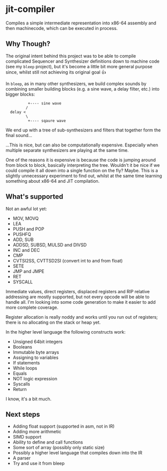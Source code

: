 # jit-compiler

Compiles a simple intermediate representation into x86-64 assembly and then
machinecode, which can be executed in process.

## Why Though?

The original intent behind this project was to be able to compile complicated
Sequencer and Synthesizer definitions down to machine code (see my `bleep`
project), but it's become a little bit more general purpose since, whilst still 
not achieving its original goal 👍 

In `bleep`, as in many other synthesizers, we build complex sounds by combining
smaller building blocks (e.g. a sine wave, a delay filter, etc.) into bigger
blocks:

```
          +---- sine wave
         /
  delay <
         \
          +---- sqaure wave

```

We end up with a tree of sub-synthesizers and filters that together form the
final sound...

...This is nice, but can also be computationally expensive. Especially when 
multiple separate synthesizers are playing at the same time.

One of the reasons it is expensive is because the code is jumping around from
block to block, basically interpreting the tree. Wouldn't it be nice if we
could compile it all down into a single function on the fly? Maybe. This is a
slightly unnecessary experiment to find out, whilst at the same time learning
something about x86-64 and JIT compilation.

## What's supported

Not an awful lot yet:

* MOV, MOVQ
* LEA
* PUSH and POP
* PUSHFQ
* ADD, SUB 
* ADDSD, SUBSD, MULSD and DIVSD
* INC and DEC
* CMP
* CVTSI2SS, CVTTSD2SI (convert int to and from float)
* SETE
* JMP and JMPE
* RET 
* SYSCALL

Immediate values, direct registers, displaced registers and RIP relative
addressing are mostly supported, but not every opcode will be able to handle
all. I'm looking into some code generation to make it easier to add more
complete coverage. 

Register allocation is really noddy and works until you run out of registers;
there is no allocating on the stack or heap yet.

In the higher level language the following constructs work:

* Unsigned 64bit integers
* Booleans
* Immutable byte arrays
* Assigning to variables
* If statements
* While loops
* Equals
* NOT logic expression
* Syscalls
* Return

I know, it's a bit much.

## Next steps

* Adding float support (supported in asm, not in IR)
* Adding more arithmetic 
* SIMD support 
* Ability to define and call functions
* Some sort of array (possibly only static size)
* Possibly a higher level language that compiles down into the IR
* A parser
* Try and use it from bleep
